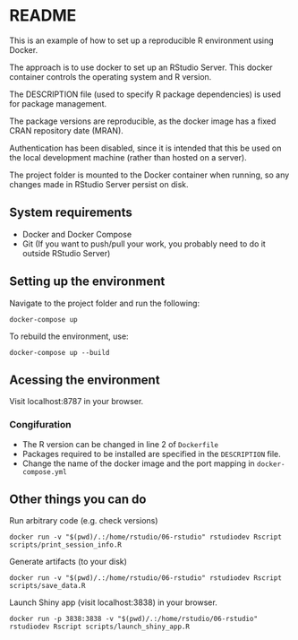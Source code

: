 # README

This is an example of how to set up a reproducible R environment using Docker.

The approach is to use docker to set up an RStudio Server. This docker container
controls the operating system and R version.

The DESCRIPTION file (used to specify R package dependencies) is used for 
package management.

The package versions are reproducible, as the docker image has a fixed CRAN 
repository date (MRAN).

Authentication has been disabled, since it is intended that this be used on the
local development machine (rather than hosted on a server).

The project folder is mounted to the Docker container when running, so any
changes made in RStudio Server persist on disk.

## System requirements

  * Docker and Docker Compose
  * Git (If you want to push/pull your work, you probably need to do it outside
RStudio Server)

## Setting up the environment

Navigate to the project folder and run the following:

```
docker-compose up
```

To rebuild the environment, use:
```
docker-compose up --build
```

## Acessing the environment

Visit localhost:8787 in your browser.

### Congifuration

  * The R version can be changed in line 2 of `Dockerfile`
  * Packages required to be installed are specified in the `DESCRIPTION` file.
  * Change the name of the docker image and the port mapping in
`docker-compose.yml`
  
## Other things you can do

Run arbitrary code (e.g. check versions)
```
docker run -v "$(pwd)/.:/home/rstudio/06-rstudio" rstudiodev Rscript scripts/print_session_info.R
```

Generate artifacts (to your disk)
```
docker run -v "$(pwd)/.:/home/rstudio/06-rstudio" rstudiodev Rscript scripts/save_data.R
```

Launch Shiny app (visit localhost:3838) in your browser.
```
docker run -p 3838:3838 -v "$(pwd)/.:/home/rstudio/06-rstudio" rstudiodev Rscript scripts/launch_shiny_app.R
```

